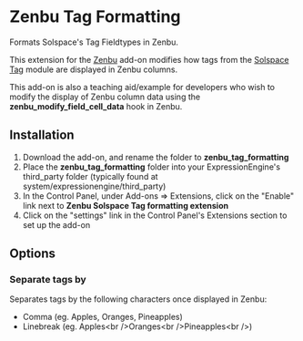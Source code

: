 # Zenbu Tag Formatting
Formats Solspace's Tag Fieldtypes in Zenbu.

This extension for the [Zenbu](http://zenbustudio.com/software/zenbu/) add-on modifies how tags from the [Solspace Tag](http://www.solspace.com/docs/addon/c/Tag) module are displayed in Zenbu columns.

This add-on is also a teaching aid/example for developers who wish to modify the display of Zenbu column data using the **zenbu_modify_field_cell_data** hook in Zenbu.

## Installation

1. Download the add-on, and rename the folder to **zenbu_tag_formatting**
2. Place the **zenbu_tag_formatting** folder into your ExpressionEngine's third_party folder (typically found at system/expressionengine/third_party)
3. In the Control Panel, under Add-ons => Extensions, click on the "Enable" link next to **Zenbu Solspace Tag formatting extension**
4. Click on the "settings" link in the Control Panel's Extensions section to set up the add-on

## Options

### Separate tags by

Separates tags by the following characters once displayed in Zenbu:

- Comma (eg. Apples, Oranges, Pineapples)
- Linebreak (eg. Apples&lt;br /&gt;Oranges&lt;br /&gt;Pineapples&lt;br /&gt;)